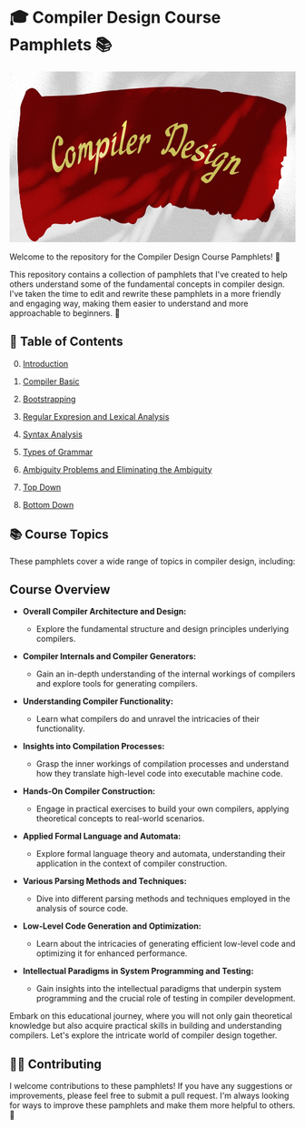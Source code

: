 

# 🎓 Compiler Design Course Pamphlets 📚

<img src="Handout/pictures/compiler-readme.jpg" height="300" width="1200" />

Welcome to the repository for the Compiler Design Course Pamphlets! 🎉

This repository contains a collection of pamphlets that I've created to help others understand some of the fundamental concepts in compiler design. I've taken the time to edit and rewrite these pamphlets in a more friendly and engaging way, making them easier to understand and more approachable to beginners. 📝

## 📖 Table of Contents

00. [Introduction](./Handout/00_Introduction.ipynb)

01. [Compiler Basic](./Handout/01_Compiler-Basic.ipynb)

02. [Bootstrapping](./Handout/02_Bootstrapping.ipynb)

03. [Regular Expresion and Lexical Analysis](./Handout/03_Regular-Expressions-and-Lexical-Analysis.ipynb)

04. [Syntax Analysis](./Handout/08_Syntax-Analysis.ipynb)

05. [Types of Grammar](./Handout/09_Types-of-Grammar.ipynb)

06. [Ambiguity Problems and Eliminating the Ambiguity](./Handout/06_Ambiguity-Problems-and-Eliminating-the-Ambiguity.ipynb)

07. [Top Down](./Handout/07_Top-down.ipynb)

08. [Bottom Down](./Handout/08_Bottom-down.ipynb)


## 📚 Course Topics

These pamphlets cover a wide range of topics in compiler design, including:

## Course Overview


- **Overall Compiler Architecture and Design:**
  - Explore the fundamental structure and design principles underlying compilers.

- **Compiler Internals and Compiler Generators:**
  - Gain an in-depth understanding of the internal workings of compilers and explore tools for generating compilers.

- **Understanding Compiler Functionality:**
  - Learn what compilers do and unravel the intricacies of their functionality.

- **Insights into Compilation Processes:**
  - Grasp the inner workings of compilation processes and understand how they translate high-level code into executable machine code.

- **Hands-On Compiler Construction:**
  - Engage in practical exercises to build your own compilers, applying theoretical concepts to real-world scenarios.

- **Applied Formal Language and Automata:**
  - Explore formal language theory and automata, understanding their application in the context of compiler construction.

- **Various Parsing Methods and Techniques:**
  - Dive into different parsing methods and techniques employed in the analysis of source code.

- **Low-Level Code Generation and Optimization:**
  - Learn about the intricacies of generating efficient low-level code and optimizing it for enhanced performance.

- **Intellectual Paradigms in System Programming and Testing:**
  - Gain insights into the intellectual paradigms that underpin system programming and the crucial role of testing in compiler development.

Embark on this educational journey, where you will not only gain theoretical knowledge but also acquire practical skills in building and understanding compilers. Let's explore the intricate world of compiler design together.


## 👩‍💻 Contributing

I welcome contributions to these pamphlets! If you have any suggestions or improvements, please feel free to submit a pull request. I'm always looking for ways to improve these pamphlets and make them more helpful to others. 🙌
